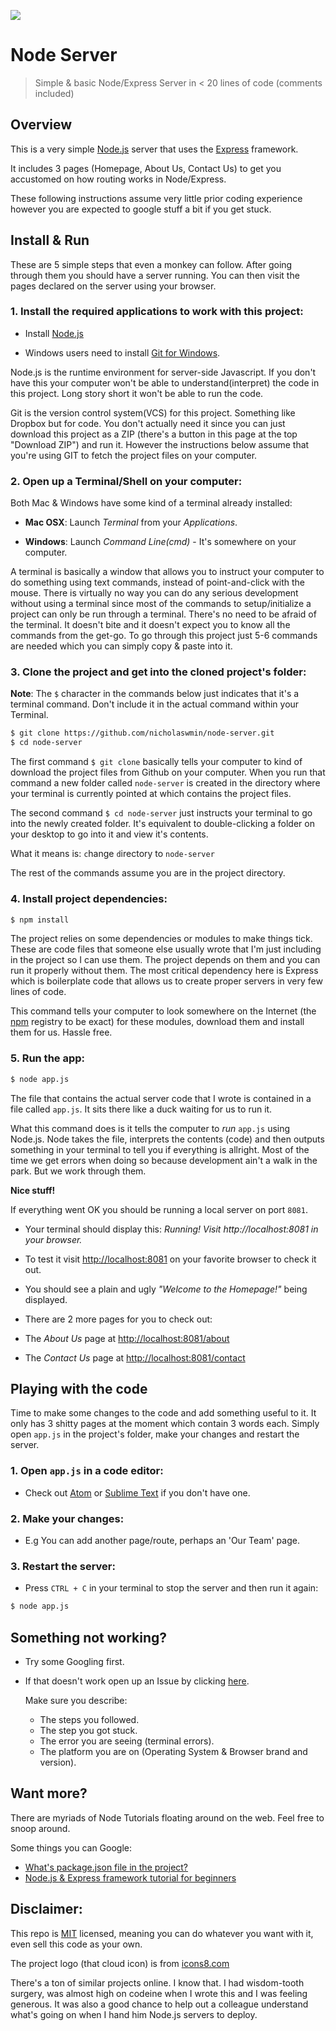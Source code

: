 ![][1]
# Node Server

> Simple & basic Node/Express Server in < 20 lines of code (comments included)


## Overview

This is a very simple [Node.js][13] server that uses the [Express][12] framework.

It includes 3 pages (Homepage, About Us, Contact Us) to get you accustomed on how routing works in Node/Express.

These following instructions assume very little prior coding experience however you are expected to google stuff a bit if you get stuck.


## Install & Run

These are 5 simple steps that even a monkey can follow. After going through them you should have a server running. You can then visit the pages declared on the server using your browser.

### 1. Install the required applications to work with this project:

- Install [Node.js][2]

- Windows users need to install [Git for Windows][3].

Node.js is the runtime environment for server-side Javascript. If you don't have this your computer won't be able to understand(interpret) the code in this project. Long story short it won't be able to run the code.

Git is the version control system(VCS) for this project. Something like Dropbox but for code. You don't actually need it since you can just download this project as a ZIP (there's a button in this page at the top "Download ZIP") and run it. However the instructions below assume that you're using GIT to fetch the project files on your computer.


### 2. Open up a Terminal/Shell on your computer:

 Both Mac & Windows have some kind of a terminal already installed:

- **Mac OSX**: Launch *Terminal* from your *Applications*.

- **Windows**: Launch *Command Line(cmd)* - It's somewhere on your computer.

A terminal is basically a window that allows you to instruct your computer to do something using text commands, instead of point-and-click with the mouse. There is virtually no way you can do any serious development without using a terminal since most of the commands to setup/initialize a project can only be run through a terminal. There's no need to be afraid of the terminal. It doesn't bite and it doesn't expect you to know all the commands from the get-go. To go through this project just 5-6 commands are needed which you can simply copy & paste into it.

### 3. Clone the project and get into the cloned project's folder:

**Note**: The `$` character in the commands below just indicates that it's a terminal command. Don't include it in the actual command within your Terminal.

```bash
$ git clone https://github.com/nicholaswmin/node-server.git
$ cd node-server
```

The first command `$ git clone` basically tells your computer to kind of download the project files from Github on your computer. When you run that command a new folder called `node-server` is created in the directory where your terminal is currently pointed at which contains the project files.

The second command `$ cd node-server` just instructs your terminal to go into the newly created folder. It's equivalent to double-clicking a folder on your desktop to go into it and view it's contents.

What it means is: `c`hange `d`irectory to `node-server`

The rest of the commands assume you are in the project directory.

### 4. Install project dependencies:

```bash
$ npm install

```

The project relies on some dependencies or modules to make things tick. These are code files that someone else usually wrote that I'm just including in the project so I can use them. The project depends on them and you can run it properly without them. The most critical dependency here is Express which is boilerplate code that allows us to create proper servers in very few lines of code.

This command tells your computer to look somewhere on the Internet (the [npm][11] registry to be exact) for these modules, download them and install them for us. Hassle free.

### 5. Run the app:


```bash
$ node app.js

```

The file that contains the actual server code that I wrote is contained in a file called `app.js`. It sits there like a duck waiting for us to run it.

What this command does is it tells the computer to *run* `app.js` using Node.js. Node takes the file, interprets the contents (code) and then outputs something in your terminal to tell you if everything is allright. Most of the time we get errors when doing so because development ain't a walk in the park. But we work through them.

**Nice stuff!** 

If everything went OK you should be running a local server on port `8081`.

- Your terminal should display this: *Running! Visit http://localhost:8081 in your browser.*

- To test it visit <http://localhost:8081> on your favorite browser to check it out.

- You should see a plain and ugly *"Welcome to the Homepage!"* being displayed.

- There are 2 more pages for you to check out:

 - The *About Us* page at <http://localhost:8081/about>

 - The *Contact Us* page at <http://localhost:8081/contact>



## Playing with the code

Time to make some changes to the code and add something useful to it. It only has 3 shitty pages at the moment which contain 3 words each. Simply open `app.js` in the project's folder, make your changes and restart the server.

### 1. Open `app.js` in a code editor:

- Check out [Atom][5] or [Sublime Text][4] if you don't have one.

### 2. Make your changes:

- E.g You can add another page/route, perhaps an 'Our Team' page.

### 3. Restart the server:

- Press `CTRL + C` in your terminal to stop the server and then run it again:

```bash
$ node app.js

```


## Something not working?

- Try some Googling first.

- If that doesn't work open up an Issue by clicking [here][9].

  Make sure you describe:

  - The steps you followed.
  - The step you got stuck.
  - The error you are seeing (terminal errors).
  - The platform you are on (Operating System & Browser brand and version).


## Want more?

There are myriads of Node Tutorials floating around on the web.
Feel free to snoop around.

Some things you can Google:

- [What's package.json file in the project?][6]
- [Node.js & Express framework tutorial for beginners][7]


## Disclaimer:

This repo is [MIT][8] licensed, meaning you can do whatever you want with it, even sell this code as your own.

The project logo (that cloud icon) is from [icons8.com][8]

There's a ton of similar projects online. I know that. I had wisdom-tooth surgery, was almost high on codeine when I wrote this and I was feeling generous. It was also a good chance to help out a colleague understand what's going on when I hand him Node.js servers to deploy.


[1]:https://maxcdn.icons8.com/Color/PNG/96/Weather/cloud_lighting-96.png
[2]:https://nodejs.org/en/download/
[3]:https://git-scm.com/download/win
[4]:https://www.sublimetext.com/
[5]:https://atom.io/
[6]:https://github.com/vigetlabs/gulp-starter/wiki/What-is-package.json%3F
[7]:https://codeforgeek.com/2014/06/express-nodejs-tutorial/
[8]:https://icons8.com/
[9]:https://github.com/nicholaswmin/node-server/issues/new
[10]:https://github.com/remy/nodemon
[11]:https://www.npmjs.com/
[12]:http://expressjs.com/
[13]:https://nodejs.org/
